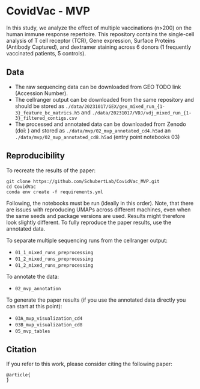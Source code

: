 # CovidVac - MVP
In this study, we analyze the effect of multiple vaccinations (n>200) on the human immune response repertoire. This repository contains the single-cell analysis of T cell receptor (TCR), Gene expression, Surface Proteins (Antibody Captured), and dextramer staining across 6 donors (1 frequently vaccinated patients, 5 controls).

## Data
- The raw sequencing data can be downloaded from GEO TODO link (Accession Number).
- The cellranger output can be downloaded from the same repository and should be stored as `./data/20231017/GEX/gex_mixed_run_{1-3}_feature_bc_matrics.h5` and `./data/20231017/VDJ/vdj_mixed_run_{1-3}_filtered_contigs.csv`
- The processed and annotated data can be downloaded from Zenodo (doi: ) and stored as `./data/mvp/02_mvp_annotated_cd4.h5ad` an `./data/mvp/02_mvp_annotated_cd8.h5ad` (entry point notebooks 03)

## Reproducibility
To recreate the results of the paper:
```
git clone https://github.com/SchubertLab/CovidVac_MVP.git
cd CovidVac
conda env create -f requirements.yml
```
Following, the notebooks must be run (ideally in this order). Note, that there are issues with reproducing UMAPs across different machines, even when the same seeds and package versions are used. Results might therefore look slightly different. To fully reproduce the paper results, use the annotated data.

To separate multiple sequencing runs from the cellranger output:
- `01_1_mixed_runs_preprocessing`
- `01_2_mixed_runs_preprocessing`
- `01_2_mixed_runs_preprocessing`

To annotate the data:
- `02_mvp_annotation`

To generate the paper results (if you use the annotated data directly you can start at this point):
- `03A_mvp_visualization_cd4`
- `03B_mvp_visualization_cd8`
- `05_mvp_tables`

## Citation
If you refer to this work, please consider citing the following paper:

```
@article{
}
```
